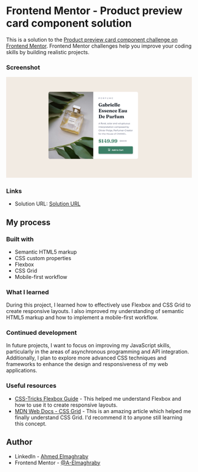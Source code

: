 # Frontend Mentor - Product preview card component solution

This is a solution to the [Product preview card component challenge on Frontend Mentor](https://www.frontendmentor.io/challenges/product-preview-card-component-GO7UmttRfa). Frontend Mentor challenges help you improve your coding skills by building realistic projects. 



### Screenshot

![ScreenShot](design/screenshot.png)


### Links

- Solution URL: [Solution URL](https://your-solution-url.com)

## My process

### Built with

- Semantic HTML5 markup
- CSS custom properties
- Flexbox
- CSS Grid
- Mobile-first workflow


### What I learned

During this project, I learned how to effectively use Flexbox and CSS Grid to create responsive layouts. I also improved my understanding of semantic HTML5 markup and how to implement a mobile-first workflow.

### Continued development

In future projects, I want to focus on improving my JavaScript skills, particularly in the areas of asynchronous programming and API integration. Additionally, I plan to explore more advanced CSS techniques and frameworks to enhance the design and responsiveness of my web applications.

### Useful resources

- [CSS-Tricks Flexbox Guide](https://css-tricks.com/snippets/css/a-guide-to-flexbox/) - This helped me understand Flexbox and how to use it to create responsive layouts.
- [MDN Web Docs - CSS Grid](https://developer.mozilla.org/en-US/docs/Web/CSS/CSS_Grid_Layout) - This is an amazing article which helped me finally understand CSS Grid. I'd recommend it to anyone still learning this concept.


## Author

- LinkedIn - [Ahmed Elmaghraby](https://www.linkedin.com/in/ahmed-elmaghraby-ba1676346)
- Frontend Mentor - [@A-Elmaghraby](https://www.frontendmentor.io/profile/A-Elmaghraby)

